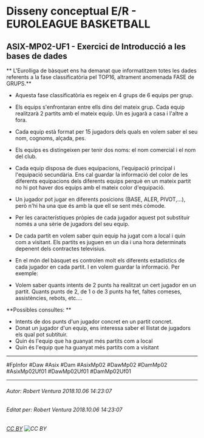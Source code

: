 # Disseny conceptual E/R - EUROLEAGUE BASKETBALL
## ASIX-MP02-UF1 - Exercici de Introducció a les bases de dades
** L'Eurolliga de bàsquet ens ha demanat que informatitzem totes les dades referents a la fase classificatòria pel TOP16, altrament anomenada FASE de GRUPS.**

* Aquesta fase classificatòria es regeix en 4 grups de 6 equips per grup. 

* Els equips s'enfrontaran entre ells dins del mateix grup. Cada equip realitzarà 2 partits amb el mateix equip. Un es jugarà a casa i l'altre a fora.

* Cada equip està format per 15 jugadors dels quals en volem saber el seu nom, cognoms, alçada, pes.

* Els equips es distingeixen per tenir dos noms: el nom comercial i el nom del club.

* Cada equip disposa de dues equipacions, l'equipació principal i l'equipació secundària. Ens cal guardar la informació del color de les diferents equipacions dels diferents equips perquè en un mateix partit no hi pot haver dos equips amb el mateix color d'equipació.

* Un jugador pot jugar en diferents posicions (BASE, ALER, PIVOT,...), però n'hi ha una que és amb la que ell se sent més còmode.

* Per les característiques pròpies de cada jugador aquest pot substituir només a una sèrie de jugadors del seu equip.

* De cada partit en volem saber quin equip ha jugat com a local i quin com a visitant. Els partits es juguen en un dia i una hora determinats depenent dels contractes televisius.

* En el món del bàsquet es controlen molt els diferents estadístics de cada jugador en cada partit. I en volem guardar la informació. Per exemple:

* Volem saber quants intents de 2 punts ha realitzat un cert jugador en un partit.
Quants punts de 2, de 1 o de 3 punts ha fet, faltes comeses, assistències, rebots, etc....
    
**Possibles consultes: **

* Intents de dos punts d'un jugador concret en un partit concret.
* Donat un jugador d'un equip, ens interessa saber el llistat de jugadors els qual pot subtituir.
* Quin és l'equip que ha guanyat més partits com a local
* Quin és l'equip que ha guanyat més partits com a visitant

---

#FpInfor #Daw #Asix #Dam #AsixMp02 #DawMp02 #DamMp02 #AsixMp02Uf01 #DawMp02Uf01 #DamMp02Uf01

---

###### Autor: Robert Ventura 2018.10.06 14:23:07
###### Editat per: Robert Ventura 2018.10.06 14:23:07
###### [CC BY](https://creativecommons.org/licenses/by/4.0/) ![CC BY](https://licensebuttons.net/l/by/3.0/80x15.png)
